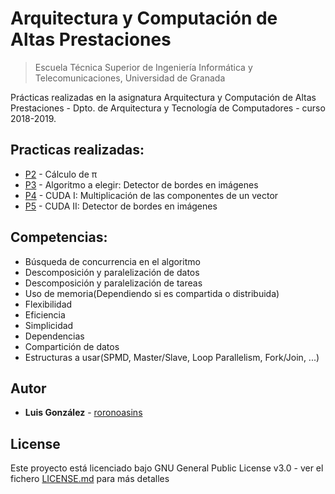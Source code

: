 # Arquitectura y Computación de Altas Prestaciones
> Escuela Técnica Superior de Ingeniería Informática y Telecomunicaciones, Universidad de Granada

Prácticas realizadas en la asignatura Arquitectura y Computación de Altas Prestaciones - Dpto. de Arquitectura y Tecnología de Computadores - curso 2018-2019.

## Practicas realizadas:

- [P2](https://github.com/roronoasins/acap-ugr/tree/master/P2) - Cálculo de π
- [P3](https://github.com/roronoasins/acap-ugr/tree/master/P3) - Algoritmo a elegir: Detector de bordes en imágenes
- [P4](https://github.com/roronoasins/acap-ugr/tree/master/P4) - CUDA I: Multiplicación de las componentes de un vector
- [P5](https://github.com/roronoasins/acap-ugr/tree/master/P5) - CUDA II: Detector de bordes en imágenes

## Competencias:
- Búsqueda de concurrencia en el algoritmo
- Descomposición y paralelización de datos
- Descomposición y paralelización de tareas
- Uso de memoria(Dependiendo si es compartida o distribuida)
- Flexibilidad
- Eficiencia
- Simplicidad
- Dependencias
- Compartición de datos
- Estructuras a usar(SPMD, Master/Slave, Loop Parallelism, Fork/Join, ...)

## Autor
* **Luis González** - [roronoasins](https://github.com/roronoasins)

## License
Este proyecto está licenciado bajo GNU General Public License v3.0 - ver el fichero [LICENSE.md](LICENSE.md) para más detalles
